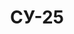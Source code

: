 ---
title: СУ-25
category: airplanes
image: ./images/su-25.png
wikipedia: https://uk.wikipedia.org/
---